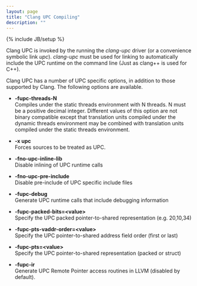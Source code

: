 ```yaml
---
layout: page
title: "Clang UPC Compiling"
description: ""
---
```

{% include JB/setup %}

Clang UPC is invoked by the running the _clang-upc_ driver (or a
convenience symbolic link _upc_). _clang-upc_ must be used
for linking to automatically include the UPC runtime on the command line
(Just as clang++ is used for C++).

Clang UPC has a number of UPC specific options, in addition to those supported
by Clang.  The following options are available.

* **-fupc-threads-N**<br />Compiles under the static threads environment with N
threads. N must be a positive decimal integer. Different values of this option
are not binary compatible except that translation units compiled under the
dynamic threads environment may be combined with translation units compiled
under the static threads environment.

* **-x upc**<br />
  Forces sources to be treated as UPC.

* **-fno-upc-inline-lib**<br />
  Disable inlining of UPC runtime calls

* **-fno-upc-pre-include**<br />
  Disable pre-include of UPC specific include files

* **-fupc-debug**<br />
  Generate UPC runtime calls that include debugging information

* **-fupc-packed-bits=\<value\>**<br />
  Specify the UPC packed pointer-to-shared representation (e.g. 20,10,34)

* **-fupc-pts-vaddr-order=\<value\>**<br />
  Specify the UPC pointer-to-shared address field order (first or last)

* **-fupc-pts=\<value\>**<br />
  Specify the UPC pointer-to-shared representation (packed or struct)

* **-fupc-ir**<br />
  Generate UPC Remote Pointer access routines in LLVM (disabled by default).

